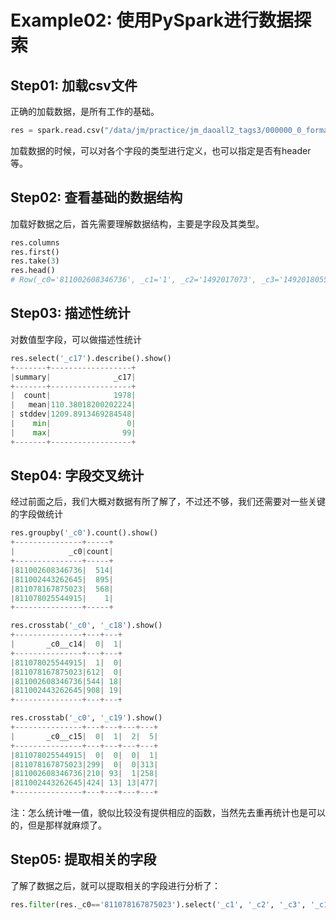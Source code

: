# Example02: 使用PySpark进行数据探索

## Step01: 加载csv文件
正确的加载数据，是所有工作的基础。

```python
res = spark.read.csv("/data/jm/practice/jm_daoall2_tags3/000000_0_format/result/*")
```

加载数据的时候，可以对各个字段的类型进行定义，也可以指定是否有header等。

## Step02: 查看基础的数据结构
加载好数据之后，首先需要理解数据结构，主要是字段及其类型。

```python
res.columns
res.first()
res.take(3)
res.head()
# Row(_c0='811002608346736', _c1='1', _c2='1492017073', _c3='1492018055', _c4='江门天长路', _c5='113.0846516', _c6='22.61743464', _c7='蓬江', _c8='环市街办', _c9='否', _c10='宏站', _c11='室外', _c12='城区道路', _c13='0', _c14='N', _c15='江门天长路F-ZLH-1', _c16='16', _c17='977', _c18='0', _c19='0')
```

## Step03: 描述性统计
对数值型字段，可以做描述性统计

```python
res.select('_c17').describe().show()
+-------+------------------+
|summary|              _c17|
+-------+------------------+
|  count|              1978|
|   mean|110.38018200202224|
| stddev|1209.8913469284548|
|    min|                 0|
|    max|                99|
+-------+------------------+
```

## Step04: 字段交叉统计
经过前面之后，我们大概对数据有所了解了，不过还不够，我们还需要对一些关键的字段做统计

```python
res.groupby('_c0').count().show()
+---------------+-----+
|            _c0|count|
+---------------+-----+
|811002608346736|  514|
|811002443262645|  895|
|811078167875023|  568|
|811078025544915|    1|
+---------------+-----+

res.crosstab('_c0', '_c18').show()
+---------------+---+---+
|       _c0__c14|  0|  1|
+---------------+---+---+
|811078025544915|  1|  0|
|811078167875023|612|  0|
|811002608346736|544| 18|
|811002443262645|908| 19|
+---------------+---+---+

res.crosstab('_c0', '_c19').show()
+---------------+---+---+---+---+
|       _c0__c15|  0|  1|  2|  5|
+---------------+---+---+---+---+
|811078025544915|  0|  0|  0|  1|
|811078167875023|299|  0|  0|313|
|811002608346736|210| 93|  1|258|
|811002443262645|424| 13| 13|477|
+---------------+---+---+---+---+
```

注：怎么统计唯一值，貌似比较没有提供相应的函数，当然先去重再统计也是可以的，但是那样就麻烦了。

## Step05: 提取相关的字段
了解了数据之后，就可以提取相关的字段进行分析了：

```python
res.filter(res._c0=='811078167875023').select('_c1', '_c2', '_c3', '_c16', '_c17', '_c13', '_c14', '_c18', '_c19', '_c9', '_c10', '_c11', '_c4').show(400)
```



